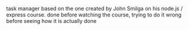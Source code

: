 task manager based on the one created by John Smilga on his node.js / express course. done before watching the course, trying to do it wrong before seeing how it is actually done